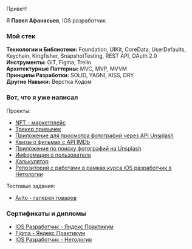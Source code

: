 Привет!

Я **Павел Афанасьев**, IOS разработчик.

### Мой стек

**Технологии и Библиотеки:** Foundation, UIKit, CoreData, UserDefaults, Keychain, Kingfisher, SnapshotTesting, REST API, OAuth 2.0  
**Инструменты:** GIT, Figma, Trello  
**Архитектурные Паттерны:** MVC, MVP, MVVM  
**Принципы Разработки:** SOLID, YAGNI, KISS, DRY  
**Другие Навыки:** Верстка Кодом  


### Вот, что я уже написал

Проекты:
- [NFT - маркетплейс](https://github.com/MickeyRU/iOS-FakeNFT-Group-3)
- [Трекер привычек](https://github.com/MickeyRU/Tracker/)
- [Приложение для просмотра фотографий через API Unsplash](https://github.com/MickeyRU/ImageFeed)
- [Квизы о фильмах с API IMDb](https://github.com/MickeyRU/MovieQuiz-ios)
- [Приложение по поиску фотографий на Unsplash](https://github.com/MickeyRU/PhotoAppWithUnsplash)
- [Информация о пользователе](https://github.com/MickeyRU/UserInformationApp)
- [Калькулятор](https://github.com/MickeyRU/Calculator/)
- [Репозиторий с работами в рамках курса iOS разработчик в Нетологии](https://github.com/MickeyRU/ios-homeworks)

Тестовые задания:
- [Avito - галерея товаров](https://github.com/MickeyRU/Avito_TestTask)

### Сертификаты и дипломы
- [IOS Разработчик - Яндекс Практикум](https://github.com/MickeyRU/MickeyRU/blob/main/IOS%20разработчик%20-%20Яндекс%20Практикум.pdf)
- [Figma - Яндекс Практикум](https://github.com/MickeyRU/MickeyRU/blob/main/figma.pdf)
- [IOS Разработчик - Нетология](https://github.com/MickeyRU/MickeyRU/blob/main/iOS.pdf)
